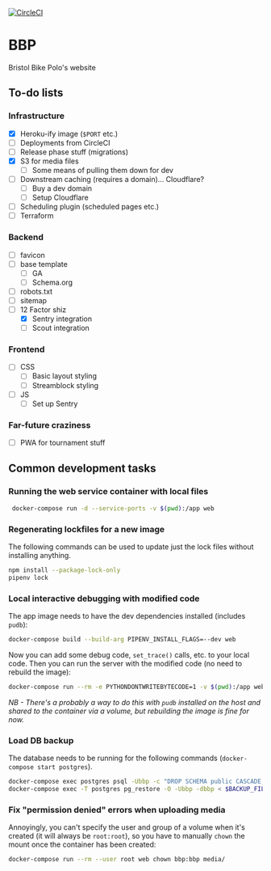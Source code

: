 [![CircleCI](https://circleci.com/gh/bcdickinson/bbp.svg?style=svg&circle-token=33a0f73e51a4a9cf976a97afe081a2b288cacceb)](https://circleci.com/gh/bcdickinson/bbp)

# BBP
Bristol Bike Polo's website


## To-do lists

### Infrastructure
- [x] Heroku-ify image (`$PORT` etc.)
- [ ] Deployments from CircleCI
- [ ] Release phase stuff (migrations)
- [x] S3 for media files
  - [ ] Some means of pulling them down for dev
- [ ] Downstream caching (requires a domain)... Cloudflare?
  - [ ] Buy a dev domain
  - [ ] Setup Cloudflare
- [ ] Scheduling plugin (scheduled pages etc.)
- [ ] Terraform

### Backend
- [ ] favicon
- [ ] base template
  - [ ] GA
  - [ ] Schema.org
- [ ] robots.txt
- [ ] sitemap
- [ ] 12 Factor shiz
  - [x] Sentry integration
  - [ ] Scout integration

### Frontend
- [ ] CSS
  - [ ] Basic layout styling
  - [ ] Streamblock styling
- [ ] JS
  - [ ] Set up Sentry

### Far-future craziness
- [ ] PWA for tournament stuff


## Common development tasks

### Running the web service container with local files

```sh
 docker-compose run -d --service-ports -v $(pwd):/app web
```

### Regenerating lockfiles for a new image

The following commands can be used to update just the lock files without installing anything.

```sh
npm install --package-lock-only
pipenv lock
```
### Local interactive debugging with modified code

The app image needs to have the dev dependencies installed (includes `pudb`):

```sh
docker-compose build --build-arg PIPENV_INSTALL_FLAGS=--dev web
```
Now you can add some debug code, `set_trace()` calls, etc. to your local code.
Then you can run the server with the modified code (no need to rebuild the image):

```sh
docker-compose run --rm -e PYTHONDONTWRITEBYTECODE=1 -v $(pwd):/app web
```

_NB - There's a probably a way to do this with `pudb` installed on the host and shared to the container
via a volume, but rebuilding the image is fine for now._

### Load DB backup

The database needs to be running for the following commands (`docker-compose start postgres`).

```sh
docker-compose exec postgres psql -Ubbp -c "DROP SCHEMA public CASCADE;"
docker-compose exec -T postgres pg_restore -O -Ubbp -dbbp < $BACKUP_FILE
```
### Fix "permission denied" errors when uploading media

Annoyingly, you can't specify the user and group of a volume when it's created (it will always be `root:root`),
so you have to manually `chown` the mount once the container has been created:
```sh
docker-compose run --rm --user root web chown bbp:bbp media/
```
